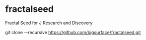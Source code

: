 # fractalseed
Fractal Seed for J Research and Discovery

git clone --recursive https://github.com/bigsurface/fractalseed.git
